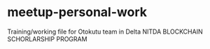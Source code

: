 # meetup-personal-work
Training/working file for Otokutu team in Delta NITDA BLOCKCHAIN SCHORLARSHIP PROGRAM
